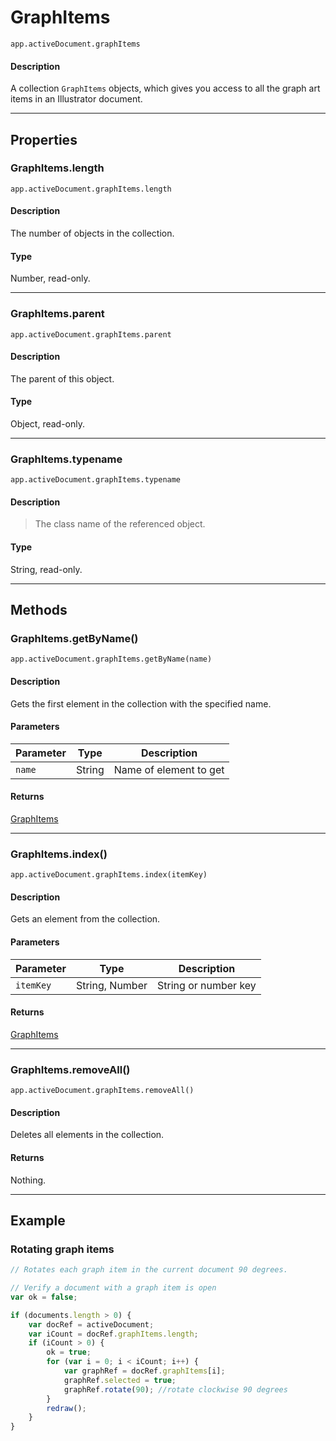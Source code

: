 # GraphItems

`app.activeDocument.graphItems`

#### Description

A collection `GraphItems` objects, which gives you access to all the graph art items in an Illustrator document.

---

## Properties

### GraphItems.length

`app.activeDocument.graphItems.length`

#### Description

The number of objects in the collection.

#### Type

Number, read-only.

---

### GraphItems.parent

`app.activeDocument.graphItems.parent`

#### Description

The parent of this object.

#### Type

Object, read-only.

---

### GraphItems.typename

`app.activeDocument.graphItems.typename`

#### Description

> The class name of the referenced object.

#### Type

String, read-only.

---

## Methods

### GraphItems.getByName()

`app.activeDocument.graphItems.getByName(name)`

#### Description

Gets the first element in the collection with the specified name.

#### Parameters

| Parameter   | Type   | Description            |
|-------------|--------|------------------------|
| `name`      | String | Name of element to get |

#### Returns

[GraphItems](#jsobjref-graphitems)

---

### GraphItems.index()

`app.activeDocument.graphItems.index(itemKey)`

#### Description

Gets an element from the collection.

#### Parameters

| Parameter   | Type           | Description          |
|-------------|----------------|----------------------|
| `itemKey`   | String, Number | String or number key |

#### Returns

[GraphItems](#jsobjref-graphitems)

---

### GraphItems.removeAll()

`app.activeDocument.graphItems.removeAll()`

#### Description

Deletes all elements in the collection.

#### Returns

Nothing.

---

## Example

### Rotating graph items

```javascript
// Rotates each graph item in the current document 90 degrees.

// Verify a document with a graph item is open
var ok = false;

if (documents.length > 0) {
    var docRef = activeDocument;
    var iCount = docRef.graphItems.length;
    if (iCount > 0) {
        ok = true;
        for (var i = 0; i < iCount; i++) {
            var graphRef = docRef.graphItems[i];
            graphRef.selected = true;
            graphRef.rotate(90); //rotate clockwise 90 degrees
        }
        redraw();
    }
}
```
